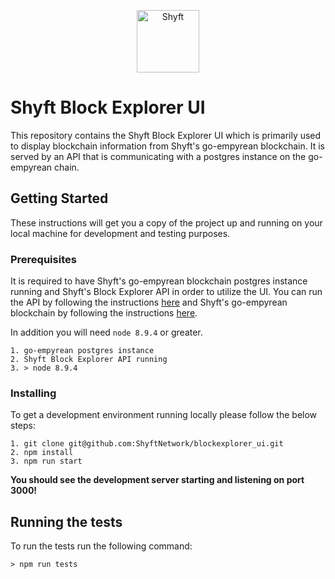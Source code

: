 <p align="center"><a href="https://www.shyft.network/">
	<img src="https://www.shyft.network/images/shyft-logo-horizontal-tm.svg" alt="Shyft" height="100px" align="center">
</a></p>

# Shyft Block Explorer UI

This repository contains the Shyft Block Explorer UI which is primarily used to display blockchain information from Shyft's go-empyrean blockchain. It is served by an API that is communicating with a postgres instance on the go-empyrean chain.

## Getting Started

These instructions will get you a copy of the project up and running on your local machine for development and testing purposes.

### Prerequisites

It is required to have Shyft's go-empyrean blockchain postgres instance running and Shyft's Block Explorer API in order to utilize the UI. You can run the API by following the instructions [here](https://github.com/ShyftNetwork/blockexplorer_api) and Shyft's go-empyrean blockchain by following the instructions [here](https://github.com/ShyftNetwork/go-empyrean).

In addition you will need `node 8.9.4` or greater.

```
1. go-empyrean postgres instance
2. Shyft Block Explorer API running
3. > node 8.9.4
```

### Installing

To get a development environment running locally please follow the below steps:

```
1. git clone git@github.com:ShyftNetwork/blockexplorer_ui.git
2. npm install
3. npm run start
```

**You should see the development server starting and listening on port 3000!**

## Running the tests

To run the tests run the following command:

```
> npm run tests
```


